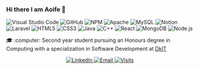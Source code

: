 ### Hi there I am Aoife 👋
![Visual Studio Code](https://img.shields.io/badge/-Visual%20Studio%20Code-23A9F2?style=flat-square&logo=Visual%20Studio%20Code&logoColor=white)
![GitHub](https://img.shields.io/badge/-Github-181717?style=flat-square&logo=GitHub&logoColor=white)
![NPM](https://img.shields.io/badge/-NPM-CB3837?style=flat-square&logo=NPM&logoColor=white)
![Apache](https://img.shields.io/badge/-Apache-D22128?style=flat-square&logo=Apache&logoColor=white)
![MySQL](https://img.shields.io/badge/-MySQL-F29111?style=flat-square&logo=MySQL&logoColor=white)
![Notion](https://img.shields.io/badge/-Notion-000000?style=flat-square&logo=Notion&logoColor=white)
![Laravel](https://img.shields.io/badge/-Laravel-F55247?style=flat-square&logo=Laravel&logoColor=white)
![HTML5](https://img.shields.io/badge/-HTML5-E34F26?style=flat-square&logo=HTML5&logoColor=white)
![CSS3](https://img.shields.io/badge/-CSS3-1572B6?style=flat-square&logo=CSS3&logoColor=white)
![Java](https://img.shields.io/badge/-Java-007396?style=flat-square&logo=java&logoColor=white)
![C++](https://img.shields.io/badge/-C++-00599C?style=flat-square&logo=cplusplus&logoColor=white)
![React](https://img.shields.io/badge/-React-61DAFB?style=flat-square&logo=react&logoColor=black)
![MongoDB](https://img.shields.io/badge/-MongoDB-47A248?style=flat-square&logo=mongodb&logoColor=white)
![Node.js](https://img.shields.io/badge/-Node.js-339933?style=flat-square&logo=node.js&logoColor=white)

<p>🎓 :computer: Second year student pursuing an Honours degree in Computing with a specialization in Software Development at <a href="https://www.dkit.ie/courses/school-of-informatics-and-creative-arts/visual-and-human-centred-computing/bsc-(hons)-in-computing-in-software-development.html">DkIT</a></p>
<p align="center">
  <a href="https://www.linkedin.com/in/aoifemurphy02" target="_blank">
    <img src="https://img.shields.io/badge/LinkedIn-0077B5?style=for-the-badge&logo=linkedin&logoColor=white" alt="LinkedIn"/>
  </a>
  <a href="mailto:aoifemurphy2019@gmail.com">
    <img src="https://img.shields.io/badge/Email-D14836?style=for-the-badge&logo=gmail&logoColor=white" alt="Email"/>
  </a>
  <a href="https://visitor-badge.laobi.icu/badge?page_id=AoifeMurphy02.visitor-badge&title=Visits">
    <img src="https://visitor-badge.laobi.icu/badge?page_id=AoifeMurphy02.visitor-badge&title=Visits" alt="Visits"/>
  </a>
</p>

<!--
**AoifeMurphy02/AoifeMurphy02** is a ✨ _special_ ✨ repository because its `README.md` (this file) appears on your GitHub profile.

Here are some ideas to get you started:

- 🔭 I’m currently working on ...
- 🌱 I’m currently learning ...
- 👯 I’m looking to collaborate on ...
- 🤔 I’m looking for help with ...
- 💬 Ask me about ...
- 📫 How to reach me: ...
- 😄 Pronouns: ...
- ⚡ Fun fact: ...
-->
